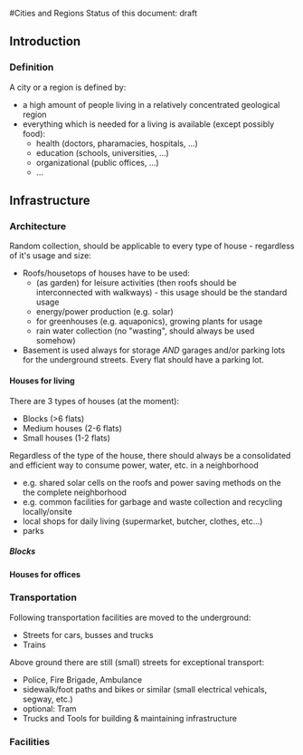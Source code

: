 #Cities and Regions
Status of this document: draft

## Introduction

### Definition
A city or a region is defined by:
- a high amount of people living in a relatively concentrated geological region
- everything which is needed for a living is available (except possibly food):
	- health (doctors, pharamacies, hospitals, ...)
	- education (schools, universities, ...)
	- organizational (public offices, ...)
	- ...

## Infrastructure


### Architecture

Random collection, should be applicable to every type of house - regardless of it's usage and size:
- Roofs/housetops of houses have to be used:
	- (as garden) for leisure activities (then roofs should be interconnected with walkways) - this usage should be the standard usage
	- energy/power production (e.g. solar)
	- for greenhouses (e.g. aquaponics), growing plants for usage
	- rain water collection (no "wasting", should always be used somehow)
- Basement is used always for storage *AND* garages and/or parking lots for the underground streets. Every flat should have a parking lot.



#### Houses for living
There are 3 types of houses (at the moment):
- Blocks (>6 flats)
- Medium houses (2-6 flats)
- Small houses (1-2 flats)

Regardless of the type of the house, there should always be a consolidated and efficient way to consume power, water, etc. in a neighborhood
- e.g. shared solar cells on the roofs and power saving methods on the the complete neighborhood
- e.g. common facilities for garbage and waste collection and recycling locally/onsite
- local shops for daily living (supermarket, butcher, clothes, etc...)
- parks


##### Blocks

#### Houses for offices


### Transportation
Following transportation facilities are moved to the underground:
- Streets for cars, busses and trucks
- Trains

Above ground there are still (small) streets for exceptional transport:
- Police, Fire Brigade, Ambulance
- sidewalk/foot paths and bikes or similar (small electrical vehicals, segway, etc.)
- optional: Tram
- Trucks and Tools for building & maintaining infrastructure


### Facilities
